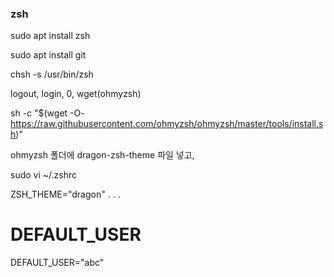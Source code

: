 ### zsh

sudo apt install zsh

sudo apt install git

chsh -s /usr/bin/zsh

logout, login, 
0, 
wget(ohmyzsh)

sh -c "$(wget -O- <https://raw.githubusercontent.com/ohmyzsh/ohmyzsh/master/tools/install.sh>)"

ohmyzsh 폴더에 dragon-zsh-theme 파일 넣고,

sudo vi ~/.zshrc

ZSH_THEME="dragon"
.
.
.
# DEFAULT_USER
DEFAULT_USER="abc"

